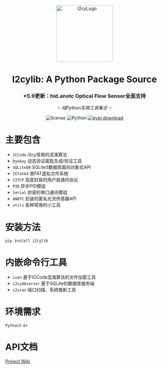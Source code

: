<div align="center">
  <img src="https://avatars.githubusercontent.com/u/22786478?v=4" width="180" height="180" alt="I2cyLogo">
  <br>
</div>

<div align="center">

# I2cylib: A Python Package Source
### *5.9更新：hid.anotc Optical Flow Sensor全面支持
_✨ 纯Python实用工具集合 ✨_

<p align="center">
  <img src="https://img.shields.io/github/license/i2cy/i2cylib" alt="license">
  <img src="https://img.shields.io/badge/python-3.7+-blue.svg" alt="Python">
  <a href="https://pypi.python.org/pypi/i2cylib">
      <img src="https://img.shields.io/pypi/dm/i2cylib" alt="pypi download">
  </a>
</p>
</div>





# 主要包含
 - `ICCode` i2cy常用的混淆算法
 - `Dynkey` 动态验证密匙生成/验证工具
 - `SQLiteDB` SQLite3数据库面向对象式API
 - `ICFat64` 类FAT虚拟文件系统
 - `I2TCP` 高度封装的用户层通讯协议
 - `PID` 异步PID模组
 - `Serial` 封装的串口通讯模组
 - `ANOTC` 封装的匿名光流传感器API
 - `utils` 各种常用的小工具

# 安装方法
`pip install i2cylib`

# 内嵌命令行工具
 - `icen` 基于ICCode混淆算法的文件加密工具
 - `i2cydbserver` 基于SQLite的数据库服务端
 - `i2scan` 端口扫描、系统推断工具

# 环境需求
`Python3.6+`

# API文档
[Project Wiki](https://github.com/i2cy/I2cylib/wiki/API-Document)